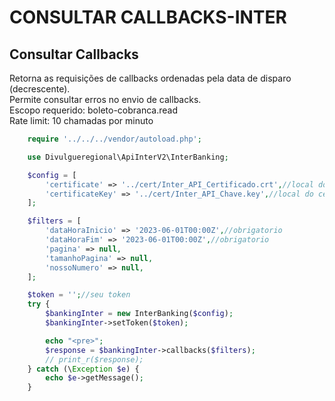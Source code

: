 # CONSULTAR CALLBACKS-INTER

## Consultar Callbacks
Retorna as requisições de callbacks ordenadas pela data de disparo (decrescente).<br>
Permite consultar erros no envio de callbacks.<br>
Escopo requerido: boleto-cobranca.read<br>
Rate limit: 10 chamadas por minuto

```php
    require '../../../vendor/autoload.php';

    use Divulgueregional\ApiInterV2\InterBanking;

    $config = [
        'certificate' => '../cert/Inter_API_Certificado.crt',//local do certificado crt
        'certificateKey' => '../cert/Inter_API_Chave.key',//local do certificado key
    ];

    $filters = [
        'dataHoraInicio' => '2023-06-01T00:00Z',//obrigatorio
        'dataHoraFim' => '2023-06-01T00:00Z',//obrigatorio
        'pagina' => null,
        'tamanhoPagina' => null,
        'nossoNumero' => null,
    ];

    $token = '';//seu token
    try {
        $bankingInter = new InterBanking($config);
        $bankingInter->setToken($token);

        echo "<pre>";
        $response = $bankingInter->callbacks($filters);
        // print_r($response);
    } catch (\Exception $e) {
        echo $e->getMessage();
    }
```